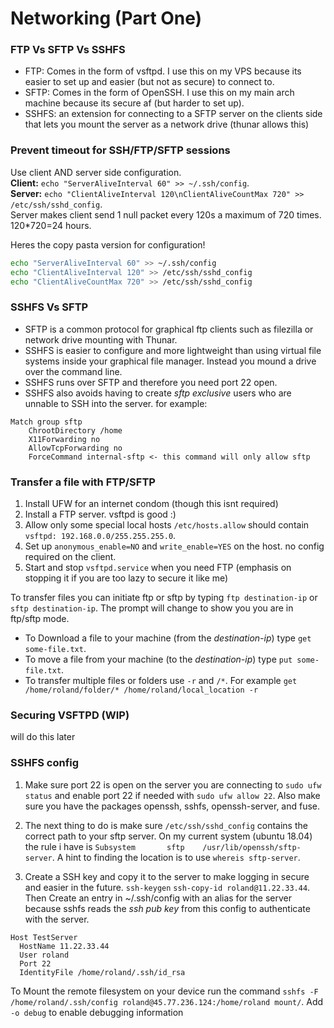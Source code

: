 # Networking (Part One)

### FTP Vs SFTP Vs SSHFS

* FTP: Comes in the form of vsftpd. I use this on my VPS because its easier to set up and easier (but not as secure) to connect to.
* SFTP: Comes in the form of OpenSSH. I use this on my main arch machine because its secure af (but harder to set up).
* SSHFS: an extension for connecting to a SFTP server on the clients side that lets you mount the server as a network drive (thunar allows this)

### Prevent timeout for SSH/FTP/SFTP sessions

Use client AND server side configuration.\
**Client:** ```echo "ServerAliveInterval 60" >> ~/.ssh/config```.\
**Server:** ```echo "ClientAliveInterval 120\nClientAliveCountMax 720" >> /etc/ssh/sshd_config```.\
Server makes client send 1 null packet every 120s a maximum of 720 times. 120*720=24 hours.

Heres the copy pasta version for configuration!

```bash
echo "ServerAliveInterval 60" >> ~/.ssh/config
echo "ClientAliveInterval 120" >> /etc/ssh/sshd_config
echo "ClientAliveCountMax 720" >> /etc/ssh/sshd_config
```

### SSHFS Vs SFTP

* SFTP is a common protocol for graphical ftp clients such as filezilla or network drive mounting with Thunar.
* SSHFS is easier to configure and more lightweight than using virtual file systems inside your graphical file manager. Instead you mound a drive over the command line.
* SSHFS runs over SFTP and therefore you need port 22 open.
* SSHFS also avoids having to create *sftp exclusive* users who are unnable to SSH into the server. for example:

```none
Match group sftp
	ChrootDirectory /home
	X11Forwarding no
	AllowTcpForwarding no
	ForceCommand internal-sftp <- this command will only allow sftp
```

### Transfer a file with FTP/SFTP

1. Install UFW for an internet condom (though this isnt required)
2. Install a FTP server. vsftpd is good :)
3. Allow only some special local hosts ```/etc/hosts.allow``` should contain ```vsftpd: 192.168.0.0/255.255.255.0```.
4. Set up ```anonymous_enable=NO``` and ```write_enable=YES``` on the host. no config required on the client.
5. Start and stop ```vsftpd.service``` when you need FTP (emphasis on stopping it if you are too lazy to secure it like me)

To transfer files you can initiate ftp or sftp by typing ```ftp destination-ip``` or ```sftp destination-ip```. The prompt will change to show you you are in ftp/sftp mode.

* To Download a file to your machine (from the *destination-ip*) type ```get some-file.txt```.
* To move a file from your machine (to the *destination-ip*) type ```put some-file.txt```.
* To transfer multiple files or folders use ```-r``` and ```/*```. For example ```get /home/roland/folder/* /home/roland/local_location -r```

### Securing VSFTPD (WIP)

will do this later

### SSHFS config

1. Make sure port 22 is open on the server you are connecting to ```sudo ufw status``` and enable port 22 if needed with ```sudo ufw allow 22```. Also make sure you have the packages openssh, sshfs, openssh-server, and fuse.

2. The next thing to do is make sure ```/etc/ssh/sshd_config``` contains the correct path to your sftp server. On my current system (ubuntu 18.04) the rule i have is ```Subsystem       sftp    /usr/lib/openssh/sftp-server```. A hint to finding the location is to use ```whereis sftp-server```.

3. Create a SSH key and copy it to the server to make logging in secure and easier in the future. ```ssh-keygen``` ```ssh-copy-id roland@11.22.33.44```. Then Create an entry in ~/.ssh/config with an alias for the server because sshfs reads the *ssh pub key* from this config to authenticate with the server.

```none
Host TestServer
  HostName 11.22.33.44
  User roland
  Port 22
  IdentityFile /home/roland/.ssh/id_rsa
```

To Mount the remote filesystem on your device run the command ```sshfs -F /home/roland/.ssh/config roland@45.77.236.124:/home/roland mount/```. Add
```-o debug``` to enable debugging information
